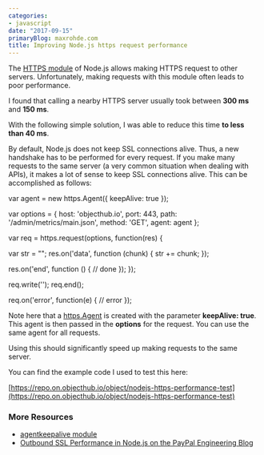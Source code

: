 ```yaml
---
categories:
- javascript
date: "2017-09-15"
primaryBlog: maxrohde.com
title: Improving Node.js https request performance
---
```


The [HTTPS module](https://nodejs.org/docs/latest-v6.x/api/https.html#https_https) of Node.js allows making HTTPS request to other servers. Unfortunately, making requests with this module often leads to poor performance.

I found that calling a nearby HTTPS server usually took between **300 ms** and **150 ms**.

With the following simple solution, I was able to reduce this time **to less than 40 ms**.

By default, Node.js does not keep SSL connections alive. Thus, a new handshake has to be performed for every request. If you make many requests to the same server (a very common situation when dealing with APIs), it makes a lot of sense to keep SSL connections alive. This can be accomplished as follows:

var agent = new https.Agent({
keepAlive: true
});

var options = {
host: 'objecthub.io',
port: 443,
path: '/admin/metrics/main.json',
method: 'GET',
agent: agent
};

var req = https.request(options, function(res) {

var str = "";
res.on('data', function (chunk) {
str += chunk;
});

res.on('end', function () {
// done
});
});

req.write('');
req.end();

req.on('error', function(e) {
// error
});

Note here that a [https.Agent](https://nodejs.org/docs/latest-v6.x/api/https.html#https_class_https_agent) is created with the parameter **keepAlive: true**. This agent is then passed in the **options** for the request. You can use the same agent for all requests.

Using this should significantly speed up making requests to the same server.

You can find the example code I used to test this here:

[https://repo.on.objecthub.io/object/nodejs-https-performance-test](https://repo.on.objecthub.io/object/nodejs-https-performance-test)

### More Resources

- [agentkeepalive module](https://www.npmjs.com/package/agentkeepalive)
- [Outbound SSL Performance in Node.js on the PayPal Engineering Blog](https://www.paypal-engineering.com/2014/04/01/outbound-ssl-performance-in-node-js/)